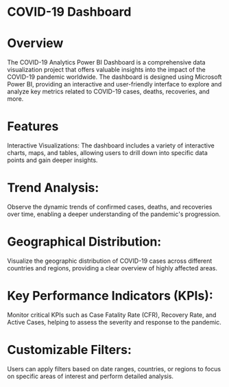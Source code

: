 # COVID-19 Dashboard
# Overview

The COVID-19 Analytics Power BI Dashboard is a comprehensive data visualization project that offers valuable insights into the impact of the COVID-19 pandemic worldwide. The dashboard is designed using Microsoft Power BI, providing an interactive and user-friendly interface to explore and analyze key metrics related to COVID-19 cases, deaths, recoveries, and more.

# Features
Interactive Visualizations: The dashboard includes a variety of interactive charts, maps, and tables, allowing users to drill down into specific data points and gain deeper insights.

# Trend Analysis:
Observe the dynamic trends of confirmed cases, deaths, and recoveries over time, enabling a deeper understanding of the pandemic's progression.

# Geographical Distribution:
Visualize the geographic distribution of COVID-19 cases across different countries and regions, providing a clear overview of highly affected areas.

# Key Performance Indicators (KPIs):
Monitor critical KPIs such as Case Fatality Rate (CFR), Recovery Rate, and Active Cases, helping to assess the severity and response to the pandemic.

# Customizable Filters:
Users can apply filters based on date ranges, countries, or regions to focus on specific areas of interest and perform detailed analysis.

